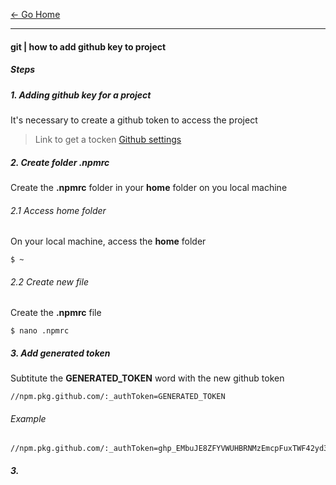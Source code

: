 [&#8592; Go Home](../README.md)

---

#### git | how to add github key to project

##### Steps

##### 1. Adding github key for a project
It's necessary to create a github token to access the project

> Link to get a tocken [Github settings](https://github.com/settings/tokens)

##### 2. Create folder .npmrc
Create the **.npmrc** folder in your **home** folder on you local machine

###### 2.1 Access home folder
On your local machine, access the **home** folder
```
$ ~
```

###### 2.2 Create new file
Create the **.npmrc** file
```
$ nano .npmrc
```

##### 3. Add generated token
Subtitute the **GENERATED_TOKEN** word with the new github token
```
//npm.pkg.github.com/:_authToken=GENERATED_TOKEN
```
###### Example
```
//npm.pkg.github.com/:_authToken=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
```


##### 3.